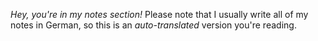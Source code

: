 ---
---
*Hey, you're in my notes section!* Please note that I usually write all of my notes in German, so this is an *auto-translated* version you're reading.